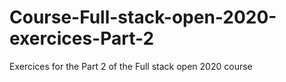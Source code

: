 # Course-Full-stack-open-2020-exercices-Part-2
Exercices for the Part 2 of the Full stack open 2020 course
